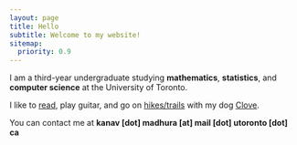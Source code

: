 ```yaml
---
layout: page
title: Hello
subtitle: Welcome to my website!
sitemap:
  priority: 0.9
---
```


<!-- <img src="{{ '/assets/img/pudhina.jpg' | prepend: site.baseurl }}" id="about-img"> -->

<div id="describe-text">
	<p>I am a third-year undergraduate studying <strong>mathematics</strong>, <strong>statistics</strong>, and <strong>computer science</strong> at the University of Toronto.</p>
	<p> I like to <a href="https://github.com/KanavMadhura/reading-list">read</a>, play guitar, and go on <a href="https://www.alltrails.com/members/kanav-madhura/completed?b_tl_lat=45.454090113883865&b_tl_lng=-82.23295089829058&b_br_lat=43.418334557968194&b_br_lng=-77.84072470835848">hikes/trails</a> with my dog <a href="/assets/img/clove.JPG">Clove</a>. </p>
	<p> You can contact me at <strong>kanav [dot] madhura [at] mail [dot] utoronto [dot] ca</strong> </p>
</div>

